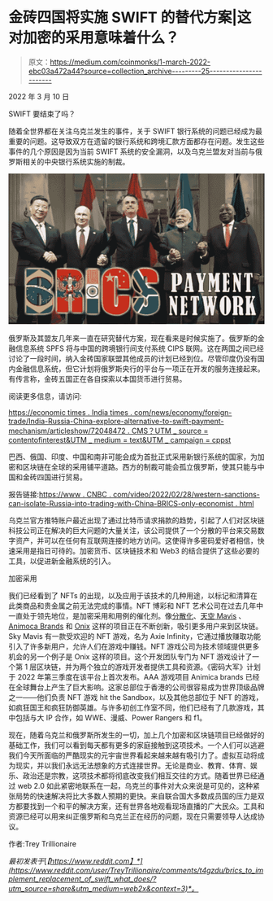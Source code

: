 # 金砖四国将实施 SWIFT 的替代方案|这对加密的采用意味着什么？

> 原文：<https://medium.com/coinmonks/1-march-2022-ebc03a472a44?source=collection_archive---------25----------------------->

2022 年 3 月 10 日

SWIFT 要结束了吗？

随着全世界都在关注乌克兰发生的事件，关于 SWIFT 银行系统的问题已经成为最重要的问题。这导致双方在遗留的银行系统和跨境汇款方面都存在问题。发生这些事件的几个原因是因为当前 SWIFT 系统的安全漏洞，以及乌克兰盟友对当前与俄罗斯相关的中央银行系统实施的制裁。

![](img/8da7d0a54de229ed1ca541094008f3a4.png)

俄罗斯及其盟友几年来一直在研究替代方案，现在看来是时候实施了。俄罗斯的金融信息系统 SPFS 将与中国的跨境银行间支付系统 CIPS 联网。这在两国之间已经讨论了一段时间，纳入金砖国家联盟其他成员的计划已经到位。尽管印度仍没有国内金融信息系统，但它计划将俄罗斯央行的平台与一项正在开发的服务连接起来。有传言称，金砖五国正在各自探索以本国货币进行贸易。

阅读更多信息，请访问:

[https://economic times . India times . com/news/economy/foreign-trade/India-Russia-China-explore-alternative-to-swift-payment-mechanism/articleshow/72048472 . CMS？UTM _ source = contentofinterest&UTM _ medium = text&UTM _ campaign = cppst](https://economictimes.indiatimes.com/news/economy/foreign-trade/india-russia-china-explore-alternative-to-swift-payment-mechanism/articleshow/72048472.cms?utm_source=contentofinterest&utm_medium=text&utm_campaign=cppst)

巴西、俄国、印度、中国和南非可能会成为首批正式采用新银行系统的国家，为加密和区块链在全球的采用铺平道路。西方的制裁可能会孤立俄罗斯，使其只能与中国和金砖四国进行贸易。

报告链接:[https://www . CNBC . com/video/2022/02/28/western-sanctions-can-isolate-Russia-into-trading-with-China-BRICS-only-economist . html](https://www.cnbc.com/video/2022/02/28/western-sanctions-could-isolate-russia-into-trading-with-china-brics-only-economist.html)

乌克兰官方推特账户最近出现了通过比特币请求捐款的趋势，引起了人们对区块链科技公司正在解决的巨大问题的大量关注，该公司提供了一个分散的平台来交易数字资产，并可以在任何有互联网连接的地方访问。这使得许多密码爱好者相信，快速采用是指日可待的。加密货币、区块链技术和 Web3 的结合提供了这些必要的工具，以促进新金融系统的引入。

加密采用

我们已经看到了 NFTs 的出现，以及应用于该技术的几种用途，以标记和清算在此类商品和贵金属之前无法完成的事情。NFT 博彩和 NFT 艺术公司在过去几年中一直处于领先地位，是加密采用和用例的催化剂。像[分散化](https://decentraland.org/)、[天空 Mavis](https://skymavis.com/) 、 [Animoca Brands](https://www.animocabrands.com/) 和 [Onix](https://onixcoin.io/) 这样的项目正在不断创新，吸引更多用户来到区块链。Sky Mavis 有一款受欢迎的 NFT 游戏，名为 Axie Infinity，它通过播放赚取功能引入了许多新用户，允许人们在游戏中赚钱。NFT 游戏公司为技术领域提供更多机会的另一个例子是 Onix 这样的项目。这个开发团队专门为 NFT 游戏设计了一个第 1 层区块链，并为两个独立的游戏开发者提供工具和资源。《密码大军》计划于 2022 年第三季度在该平台上首次发布。AAA 游戏项目 Animica brands 已经在全球舞台上产生了巨大影响。这家总部位于香港的公司很容易成为世界顶级品牌之一——他们负责 NFT 游戏 hit the Sandbox，以及其他总部位于 NFT 的游戏，如疯狂国王和疯狂防御英雄。与许多初创工作室不同，他们已经有了几款游戏，其中包括与大 IP 合作，如 WWE、漫威、Power Rangers 和 f1。

现在，随着乌克兰和俄罗斯所发生的一切，加上几个加密和区块链项目已经做好的基础工作，我们可以看到每天都有更多的家庭接触到这项技术。一个人们可以逃避我们今天所面临的严酷现实的元宇宙世界看起来越来越有吸引力了。虚拟互动将成为现实，并以我们永远无法想象的方式连接世界。无论是商业、教育、体育、娱乐、政治还是宗教，这项技术都将彻底改变我们相互交往的方式。随着世界已经通过 web 2.0 如此紧密地联系在一起，乌克兰的事件对大众来说是可见的，这种紧张局势的快速解决将比大多数人预期的更快。来自联合国大多数成员国的压力是双方都要找到一个和平的解决方案，还有世界各地观看现场直播的广大民众。工具和资源已经可以用来纠正俄罗斯和乌克兰正在经历的问题，现在只需要领导人达成协议。

作者:Trey Trillionaire

*最初发表于*[*【https://www.reddit.com】*](https://www.reddit.com/user/TreyTrillionaire/comments/t4gzdu/brics_to_implement_replacement_of_swift_what_does/?utm_source=share&utm_medium=web2x&context=3)*。*